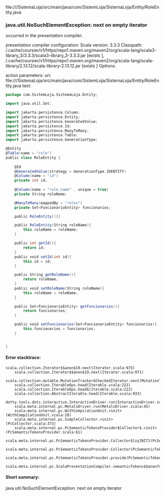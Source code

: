file://<WORKSPACE>/SistemaLoja/src/main/java/com/SistemLoja/SistemaLoja/Entity/RoleEntity.java
### java.util.NoSuchElementException: next on empty iterator

occurred in the presentation compiler.

presentation compiler configuration:
Scala version: 3.3.3
Classpath:
<HOME>/.cache/coursier/v1/https/repo1.maven.org/maven2/org/scala-lang/scala3-library_3/3.3.3/scala3-library_3-3.3.3.jar [exists ], <HOME>/.cache/coursier/v1/https/repo1.maven.org/maven2/org/scala-lang/scala-library/2.13.12/scala-library-2.13.12.jar [exists ]
Options:



action parameters:
uri: file://<WORKSPACE>/SistemaLoja/src/main/java/com/SistemLoja/SistemaLoja/Entity/RoleEntity.java
text:
```scala
package com.SistemLoja.SistemaLoja.Entity;

import java.util.Set;

import jakarta.persistence.Column;
import jakarta.persistence.Entity;
import jakarta.persistence.GeneratedValue;
import jakarta.persistence.Id;
import jakarta.persistence.ManyToMany;
import jakarta.persistence.Table;
import jakarta.persistence.GenerationType;

@Entity
@Table(name = "role")
public class RoleEntity {
    
    @Id
    @GeneratedValue(strategy = GenerationType.IDENTITY)
    @Column(name = "id")
    private int id;
    
    @Column(name = "role_name" , unique = true)
    private String roleName;

    @ManyToMany(mappedBy = "roles")
    private Set<FuncionarioEntity> funcionarios;

    public RoleEntity(){}

    public RoleEntity(String roleName){
        this.roleName = roleName;
    }

    public int getId(){
        return id;
    }
    public void setId(int id){
        this.id = id;
    }

    public String getRoleName(){
        return roleName;
    }
    public void setRoleName(String roleName){
        this.roleName = roleName;
    }

    public Set<FuncionarioEntity> getFuncionarios(){
        return funcionarios;
    }

    public void setFuncionarios(Set<FuncionarioEntity> funcionarios){
        this.funcionarios = funcionarios;
    }


}

```



#### Error stacktrace:

```
scala.collection.Iterator$$anon$19.next(Iterator.scala:973)
	scala.collection.Iterator$$anon$19.next(Iterator.scala:971)
	scala.collection.mutable.MutationTracker$CheckedIterator.next(MutationTracker.scala:76)
	scala.collection.IterableOps.head(Iterable.scala:222)
	scala.collection.IterableOps.head$(Iterable.scala:222)
	scala.collection.AbstractIterable.head(Iterable.scala:933)
	dotty.tools.dotc.interactive.InteractiveDriver.run(InteractiveDriver.scala:168)
	scala.meta.internal.pc.MetalsDriver.run(MetalsDriver.scala:45)
	scala.meta.internal.pc.WithCompilationUnit.<init>(WithCompilationUnit.scala:28)
	scala.meta.internal.pc.SimpleCollector.<init>(PcCollector.scala:373)
	scala.meta.internal.pc.PcSemanticTokensProvider$Collector$.<init>(PcSemanticTokensProvider.scala:61)
	scala.meta.internal.pc.PcSemanticTokensProvider.Collector$lzyINIT1(PcSemanticTokensProvider.scala:61)
	scala.meta.internal.pc.PcSemanticTokensProvider.Collector(PcSemanticTokensProvider.scala:61)
	scala.meta.internal.pc.PcSemanticTokensProvider.provide(PcSemanticTokensProvider.scala:90)
	scala.meta.internal.pc.ScalaPresentationCompiler.semanticTokens$$anonfun$1(ScalaPresentationCompiler.scala:117)
```
#### Short summary: 

java.util.NoSuchElementException: next on empty iterator